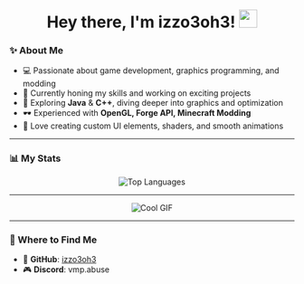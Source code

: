 <h1 align="center">Hey there, I'm izzo3oh3! <img src="https://github.com/blackcater/blackcater/raw/main/images/Hi.gif" height="32"/></h1>

### ✨ About Me

- 💻 Passionate about game development, graphics programming, and modding  
- 🔭 Currently honing my skills and working on exciting projects  
- 🌱 Exploring **Java** & **C++**, diving deeper into graphics and optimization  
- 🕶 Experienced with **OpenGL, Forge API, Minecraft Modding**  
- 🎨 Love creating custom UI elements, shaders, and smooth animations  

---

### 📊 My Stats

<div align="center">
    <img src="https://github-readme-stats.vercel.app/api/top-langs/?username=izzo3oh3&layout=compact&hide_border=true&hide=html,css,makefile&bg_color=b486ff&title_color=3c305f&text_color=241d39&icon_color=241d39" alt="Top Languages" />
</div>

---

<div align="center">
    <img src="https://cdn.discordapp.com/attachments/1322973293212602451/1335331079602573404/98286a2243ada070aef5a6925dd3bc54.gif?ex=679fc77a&is=679e75fa&hm=0bec052cbe5e52cd43a359bfcbdbd99bc26470efb34a48efa99115eaa97ed692&" alt="Cool GIF" />
</div>

---

### 📌 Where to Find Me
- 🔗 **GitHub**: [izzo3oh3](https://github.com/izzo3oh3)  
- 🎮 **Discord**: vmp.abuse  
